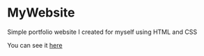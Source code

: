 # MyWebsite

Simple portfolio website I created for myself using HTML and CSS

You can see it <a href="https://dimitri-t.github.io/MyWebsite/">here</a> 
